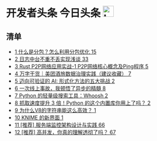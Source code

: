 # 开发者头条 今日头条 <img src="https://file.ipadown.com/tophub/assets/images/media/toutiao.io.png_50x50.png" width="30" alt="Logo"></img>

## 清单

* [1 什么是分包？怎么利用分包优化 15](https://toutiao.io/posts/9gs42k0)
* [2 日志中台不重不丢实现浅谈 33](https://toutiao.io/posts/cnc323n)
* [3 Rust P2P网络应用实战-1 P2P网络核心概念及Ping程序 5](https://toutiao.io/posts/trxyaac)
* [4 万字干货｜美团酒旅数据治理实践（建议收藏） 7](https://toutiao.io/posts/r0q48r8)
* [5 迈向可验证的 AI: 形式化方法的五大挑战 2](https://toutiao.io/posts/69dbklz)
* [6 一次线上事故，我顿悟了异步的精髓 8](https://toutiao.io/posts/3dv09fs)
* [7 Python 的轻量级搜索工具：Whoosh 2](https://toutiao.io/posts/mrd7ijb)
* [8 抓取速度提升 3 倍！Python 的这个内置库你用上了吗？ 2](https://toutiao.io/posts/i0xhfaw)
* [9 为什么V8的字符串能这么高效？ 1](https://toutiao.io/posts/9jl7ef1)
* [10 KNIME 的新界面 1](https://toutiao.io/posts/6npjtn5)
* [11 [推荐] 服务端监控架构设计与实践 66](https://toutiao.io/posts/xhwa9mo)
* [12 [推荐] 高并发，你真的理解透彻了吗？ 67](https://toutiao.io/posts/93k2zfb)
